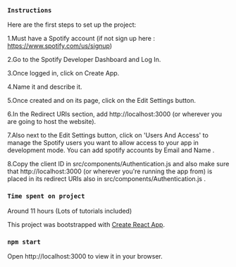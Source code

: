 ### `Instructions`

Here are the first steps to set up the project:

1.Must have a Spotify account (if not sign up here : https://www.spotify.com/us/signup)

2.Go to the Spotify Developer Dashboard and Log In.

3.Once logged in, click on Create App.

4.Name it and describe it.

5.Once created and on its page, click on the Edit Settings button.

6.In the Redirect URIs section, add http://localhost:3000 (or wherever you are going to host the website).

7.Also next to the Edit Settings button, click on 'Users And Access' to manage the Spotify users you want to allow access to your app in development mode. You can add spotify accounts by Email and Name .

8.Copy the client ID in src/components/Authentication.js and also make sure that http://localhost:3000 (or wherever you're running the app from) is placed in its redirect URIs also in src/components/Authentication.js .

### `Time spent on project`

Around 11 hours (Lots of tutorials included)

This project was bootstrapped with [Create React App](https://github.com/facebook/create-react-app).

### `npm start`

Open http://localhost:3000 to view it in your browser.
